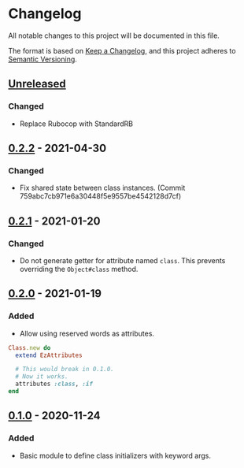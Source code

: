 # Changelog

All notable changes to this project will be documented in this file.

The format is based on [Keep a Changelog](https://keepachangelog.com/en/1.0.0/),
and this project adheres to [Semantic Versioning](https://semver.org/spec/v2.0.0.html).

## [Unreleased]

<!-- ### Added -->
### Changed

- Replace Rubocop with StandardRB

<!-- ### Removed -->

## [0.2.2] - 2021-04-30

### Changed

- Fix shared state between class instances. (Commit 759abc7cb971e6a30448f5e9557be4542128d7cf)

## [0.2.1] - 2021-01-20

### Changed

- Do not generate getter for attribute named `class`. This prevents overriding the `Object#class` method.

## [0.2.0] - 2021-01-19

### Added

- Allow using reserved words as attributes.

```ruby
Class.new do
  extend EzAttributes

  # This would break in 0.1.0.
  # Now it works.
  attributes :class, :if
end
```

## [0.1.0] - 2020-11-24

### Added

- Basic module to define class initializers with keyword args.

[unreleased]: https://github.com/MatheusRich/ez_attributes/compare/v0.2.2...HEAD
[0.2.2]: https://github.com/MatheusRich/ez_attributes/releases/tag/v0.2.2
[0.2.1]: https://github.com/MatheusRich/ez_attributes/releases/tag/v0.2.1
[0.2.0]: https://github.com/MatheusRich/ez_attributes/releases/tag/v0.2.0
[0.1.0]: https://github.com/MatheusRich/ez_attributes/releases/tag/v0.2.0
